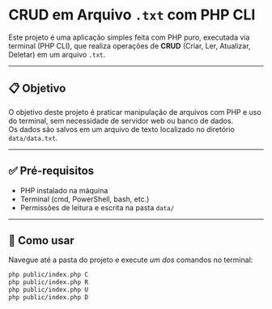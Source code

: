# CRUD em Arquivo `.txt` com PHP CLI

Este projeto é uma aplicação simples feita com PHP puro, executada via terminal (PHP CLI), que realiza operações de **CRUD** (Criar, Ler, Atualizar, Deletar) em um arquivo `.txt`.

---

## 📋 Objetivo

O objetivo deste projeto é praticar manipulação de arquivos com PHP e uso do terminal, sem necessidade de servidor web ou banco de dados.  
Os dados são salvos em um arquivo de texto localizado no diretório `data/data.txt`.

---

## ✅ Pré-requisitos

- PHP instalado na máquina
- Terminal (cmd, PowerShell, bash, etc.)
- Permissões de leitura e escrita na pasta `data/`

---

## 🚀 Como usar

Navegue até a pasta do projeto e execute *um dos* comandos no terminal:

```bash
php public/index.php C
php public/index.php R
php public/index.php U
php public/index.php D
```